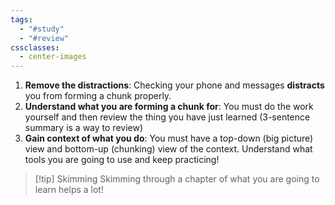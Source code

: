 ```yaml
---
tags:
  - "#study"
  - "#review"
cssclasses:
  - center-images
---
```

1. **Remove the distractions**: Checking your phone and messages **distracts** you from forming a chunk properly.
2. **Understand what you are forming a chunk for**: You must do the work yourself and then review the thing you have just learned (3-sentence summary is a way to review)
3. **Gain context of what you do**: You must have a top-down (big picture) view and bottom-up (chunking) view of the context. Understand what tools you are going to use and keep practicing!


> [!tip] Skimming
> Skimming through a chapter of what you are going to learn helps a lot!
